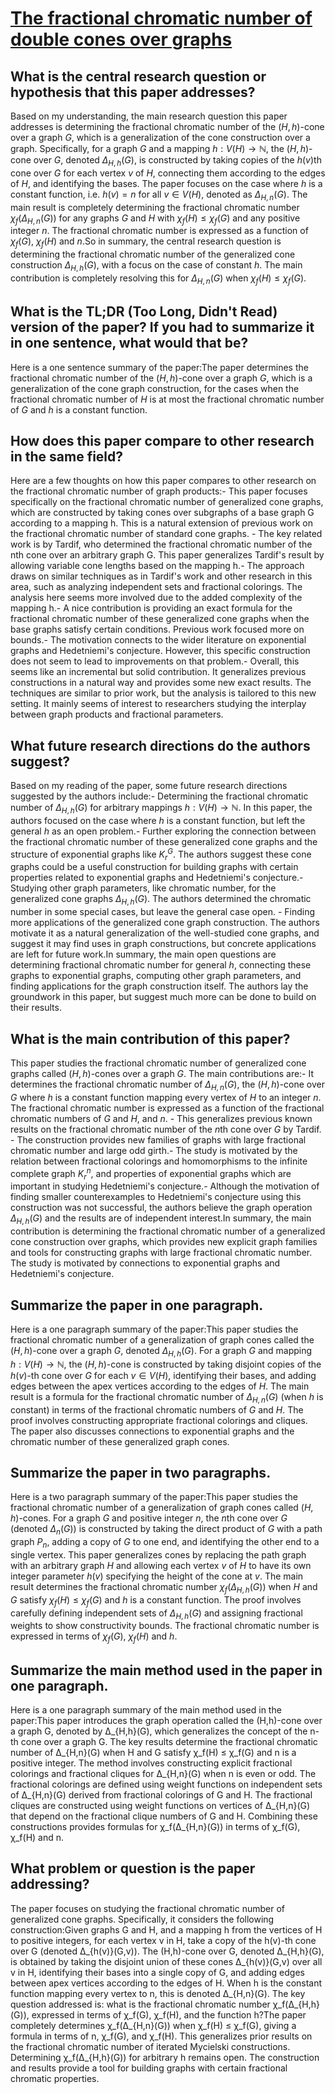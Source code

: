 # [The fractional chromatic number of double cones over graphs](https://arxiv.org/abs/2109.0774)

## What is the central research question or hypothesis that this paper addresses?

Based on my understanding, the main research question this paper addresses is determining the fractional chromatic number of the $(H,h)$-cone over a graph $G$, which is a generalization of the cone construction over a graph. Specifically, for a graph $G$ and a mapping $h: V(H) \to \mathbb{N}$, the $(H,h)$-cone over $G$, denoted $\Delta_{H,h}(G)$, is constructed by taking copies of the $h(v)$th cone over $G$ for each vertex $v$ of $H$, connecting them according to the edges of $H$, and identifying the bases. The paper focuses on the case where $h$ is a constant function, i.e. $h(v)=n$ for all $v \in V(H)$, denoted as $\Delta_{H,n}(G)$. The main result is completely determining the fractional chromatic number $\chi_f(\Delta_{H,n}(G))$ for any graphs $G$ and $H$ with $\chi_f(H) \le \chi_f(G)$ and any positive integer $n$. The fractional chromatic number is expressed as a function of $\chi_f(G)$, $\chi_f(H)$ and $n$.So in summary, the central research question is determining the fractional chromatic number of the generalized cone construction $\Delta_{H,h}(G)$, with a focus on the case of constant $h$. The main contribution is completely resolving this for $\Delta_{H,n}(G)$ when $\chi_f(H) \le \chi_f(G)$.


## What is the TL;DR (Too Long, Didn't Read) version of the paper? If you had to summarize it in one sentence, what would that be?

Here is a one sentence summary of the paper:The paper determines the fractional chromatic number of the $(H,h)$-cone over a graph $G$, which is a generalization of the cone graph construction, for the cases when the fractional chromatic number of $H$ is at most the fractional chromatic number of $G$ and $h$ is a constant function.


## How does this paper compare to other research in the same field?

Here are a few thoughts on how this paper compares to other research on the fractional chromatic number of graph products:- This paper focuses specifically on the fractional chromatic number of generalized cone graphs, which are constructed by taking cones over subgraphs of a base graph G according to a mapping h. This is a natural extension of previous work on the fractional chromatic number of standard cone graphs. - The key related work is by Tardif, who determined the fractional chromatic number of the nth cone over an arbitrary graph G. This paper generalizes Tardif's result by allowing variable cone lengths based on the mapping h.- The approach draws on similar techniques as in Tardif's work and other research in this area, such as analyzing independent sets and fractional colorings. The analysis here seems more involved due to the added complexity of the mapping h.- A nice contribution is providing an exact formula for the fractional chromatic number of these generalized cone graphs when the base graphs satisfy certain conditions. Previous work focused more on bounds.- The motivation connects to the wider literature on exponential graphs and Hedetniemi's conjecture. However, this specific construction does not seem to lead to improvements on that problem.- Overall, this seems like an incremental but solid contribution. It generalizes previous constructions in a natural way and provides some new exact results. The techniques are similar to prior work, but the analysis is tailored to this new setting. It mainly seems of interest to researchers studying the interplay between graph products and fractional parameters.


## What future research directions do the authors suggest?

Based on my reading of the paper, some future research directions suggested by the authors include:- Determining the fractional chromatic number of $\Delta_{H,h}(G)$ for arbitrary mappings $h: V(H) \to \mathbb{N}$. In this paper, the authors focused on the case where $h$ is a constant function, but left the general $h$ as an open problem.- Further exploring the connection between the fractional chromatic number of these generalized cone graphs and the structure of exponential graphs like $K_r^G$. The authors suggest these cone graphs could be a useful construction for building graphs with certain properties related to exponential graphs and Hedetniemi's conjecture.- Studying other graph parameters, like chromatic number, for the generalized cone graphs $\Delta_{H,h}(G)$. The authors determined the chromatic number in some special cases, but leave the general case open. - Finding more applications of the generalized cone graph construction. The authors motivate it as a natural generalization of the well-studied cone graphs, and suggest it may find uses in graph constructions, but concrete applications are left for future work.In summary, the main open questions are determining fractional chromatic number for general $h$, connecting these graphs to exponential graphs, computing other graph parameters, and finding applications for the graph construction itself. The authors lay the groundwork in this paper, but suggest much more can be done to build on their results.


## What is the main contribution of this paper?

This paper studies the fractional chromatic number of generalized cone graphs called $(H,h)$-cones over a graph $G$. The main contributions are:- It determines the fractional chromatic number of $\Delta_{H,n}(G)$, the $(H,h)$-cone over $G$ where $h$ is a constant function mapping every vertex of $H$ to an integer $n$. The fractional chromatic number is expressed as a function of the fractional chromatic numbers of $G$ and $H$, and $n$. - This generalizes previous known results on the fractional chromatic number of the $n$th cone over $G$ by Tardif. - The construction provides new families of graphs with large fractional chromatic number and large odd girth.- The study is motivated by the relation between fractional colorings and homomorphisms to the infinite complete graph $K_r^n$, and properties of exponential graphs which are important in studying Hedetniemi's conjecture.- Although the motivation of finding smaller counterexamples to Hedetniemi's conjecture using this construction was not successful, the authors believe the graph operation $\Delta_{H,h}(G)$ and the results are of independent interest.In summary, the main contribution is determining the fractional chromatic number of a generalized cone construction over graphs, which provides new explicit graph families and tools for constructing graphs with large fractional chromatic number. The study is motivated by connections to exponential graphs and Hedetniemi's conjecture.


## Summarize the paper in one paragraph.

Here is a one paragraph summary of the paper:This paper studies the fractional chromatic number of a generalization of graph cones called the $(H,h)$-cone over a graph $G$, denoted $\Delta_{H,h}(G)$. For a graph $G$ and mapping $h:V(H)\to\mathbb{N}$, the $(H,h)$-cone is constructed by taking disjoint copies of the $h(v)$-th cone over $G$ for each $v\in V(H)$, identifying their bases, and adding edges between the apex vertices according to the edges of $H$. The main result is a formula for the fractional chromatic number of $\Delta_{H,n}(G)$ (when $h$ is constant) in terms of the fractional chromatic numbers of $G$ and $H$. The proof involves constructing appropriate fractional colorings and cliques. The paper also discusses connections to exponential graphs and the chromatic number of these generalized graph cones.


## Summarize the paper in two paragraphs.

Here is a two paragraph summary of the paper:This paper studies the fractional chromatic number of a generalization of graph cones called $(H,h)$-cones. For a graph $G$ and positive integer $n$, the $n$th cone over $G$ (denoted $\Delta_n(G)$) is constructed by taking the direct product of $G$ with a path graph $P_n$, adding a copy of $G$ to one end, and identifying the other end to a single vertex. This paper generalizes cones by replacing the path graph with an arbitrary graph $H$ and allowing each vertex $v$ of $H$ to have its own integer parameter $h(v)$ specifying the height of the cone at $v$. The main result determines the fractional chromatic number $\chi_f(\Delta_{H,h}(G))$ when $H$ and $G$ satisfy $\chi_f(H) \le \chi_f(G)$ and $h$ is a constant function. The proof involves carefully defining independent sets of $\Delta_{H,h}(G)$ and assigning fractional weights to show constructivity bounds. The fractional chromatic number is expressed in terms of $\chi_f(G)$, $\chi_f(H)$ and $h$.


## Summarize the main method used in the paper in one paragraph.

Here is a one paragraph summary of the main method used in the paper:This paper introduces the graph operation called the (H,h)-cone over a graph G, denoted by Δ_{H,h}(G), which generalizes the concept of the n-th cone over a graph G. The key results determine the fractional chromatic number of Δ_{H,n}(G) when H and G satisfy χ_f(H) ≤ χ_f(G) and n is a positive integer. The method involves constructing explicit fractional colorings and fractional cliques for Δ_{H,n}(G) when n is even or odd. The fractional colorings are defined using weight functions on independent sets of Δ_{H,n}(G) derived from fractional colorings of G and H. The fractional cliques are constructed using weight functions on vertices of Δ_{H,n}(G) that depend on the fractional clique numbers of G and H. Combining these constructions provides formulas for χ_f(Δ_{H,n}(G)) in terms of χ_f(G), χ_f(H) and n.


## What problem or question is the paper addressing?

The paper focuses on studying the fractional chromatic number of generalized cone graphs. Specifically, it considers the following construction:Given graphs G and H, and a mapping h from the vertices of H to positive integers, for each vertex v in H, take a copy of the h(v)-th cone over G (denoted Δ_{h(v)}(G,v)). The (H,h)-cone over G, denoted Δ_{H,h}(G), is obtained by taking the disjoint union of these cones Δ_{h(v)}(G,v) over all v in H, identifying their bases into a single copy of G, and adding edges between apex vertices according to the edges of H. When h is the constant function mapping every vertex to n, this is denoted Δ_{H,n}(G). The key question addressed is: what is the fractional chromatic number χ_f(Δ_{H,h}(G)), expressed in terms of χ_f(G), χ_f(H), and the function h?The paper completely determines χ_f(Δ_{H,n}(G)) when χ_f(H) ≤ χ_f(G), giving a formula in terms of n, χ_f(G), and χ_f(H). This generalizes prior results on the fractional chromatic number of iterated Mycielski constructions. Determining χ_f(Δ_{H,h}(G)) for arbitrary h remains open. The construction and results provide a tool for building graphs with certain fractional chromatic properties.
